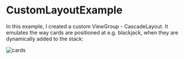 CustomLayoutExample
===

In this example, I created a custom ViewGroup - CascadeLayout. It emulates the way cards are positioned at e.g.
blackjack, when they are dynamically added to the stack:

![cards](http://thumbs.dreamstime.com/x/aces-hand-cascade-playing-cards-9297098.jpg)

